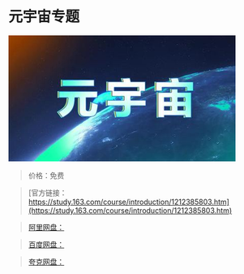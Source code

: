 # 元宇宙专题

![img](../../../assets/study163/free/06cc81cdf4fb400caa14e9e3a3277d0e.jpeg)

> 价格：免费

> [官方链接：https://study.163.com/course/introduction/1212385803.htm](https://study.163.com/course/introduction/1212385803.htm)

> [阿里网盘：]()

> [百度网盘：]()

> [夸克网盘：]()
